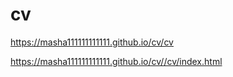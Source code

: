 
# cv

 https://masha111111111111.github.io/cv/cv
 
 
 https://masha111111111111.github.io/cv//cv/index.html





